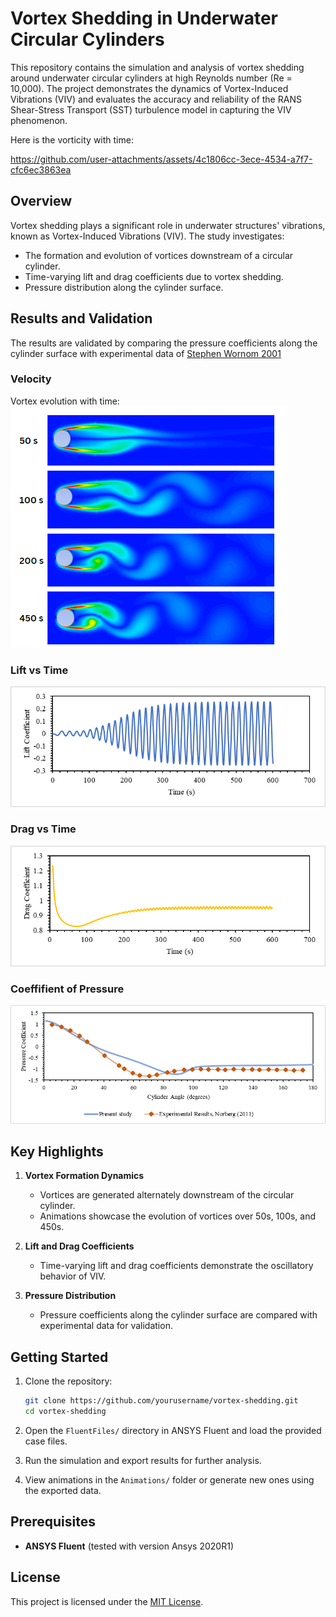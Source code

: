# Vortex Shedding in Underwater Circular Cylinders

This repository contains the simulation and analysis of vortex shedding around underwater circular cylinders at high Reynolds number (Re = 10,000). The project demonstrates the dynamics of Vortex-Induced Vibrations (VIV) and evaluates the accuracy and reliability of the RANS Shear-Stress Transport (SST) turbulence model in capturing the VIV phenomenon.

Here is the vorticity with time:


https://github.com/user-attachments/assets/4c1806cc-3ece-4534-a7f7-cfc6ec3863ea


## Overview

Vortex shedding plays a significant role in underwater structures' vibrations, known as Vortex-Induced Vibrations (VIV). The study investigates:
- The formation and evolution of vortices downstream of a circular cylinder.
- Time-varying lift and drag coefficients due to vortex shedding.
- Pressure distribution along the cylinder surface.

## Results and Validation

The results are validated by comparing the pressure coefficients along the cylinder surface with experimental data of [Stephen Wornom 2001](https://www.sciencedirect.com/science/article/abs/pii/S0045793011000636)

### Velocity
Vortex evolution with time:
![Velocity](https://github.com/saifrehman945/FluentVortexShedding/blob/Initial_simulations/Results/Images/timestamps.png)

### Lift vs Time
![Lift](https://github.com/saifrehman945/FluentVortexShedding/blob/Initial_simulations/Results/Images/Cl.png)

### Drag vs Time
![Drag](https://github.com/saifrehman945/FluentVortexShedding/blob/Initial_simulations/Results/Images/Cd.png)

### Coeffifient of Pressure
![Drag](https://github.com/saifrehman945/FluentVortexShedding/blob/Initial_simulations/Results/Images/Cp.png)

## Key Highlights

1. **Vortex Formation Dynamics**  
   - Vortices are generated alternately downstream of the circular cylinder.  
   - Animations showcase the evolution of vortices over 50s, 100s, and 450s.

2. **Lift and Drag Coefficients**  
   - Time-varying lift and drag coefficients demonstrate the oscillatory behavior of VIV.

3. **Pressure Distribution**  
   - Pressure coefficients along the cylinder surface are compared with experimental data for validation.

## Getting Started

1. Clone the repository:
   ```bash
   git clone https://github.com/yourusername/vortex-shedding.git
   cd vortex-shedding
   ```

2. Open the `FluentFiles/` directory in ANSYS Fluent and load the provided case files.

3. Run the simulation and export results for further analysis.

4. View animations in the `Animations/` folder or generate new ones using the exported data.

## Prerequisites

- **ANSYS Fluent** (tested with version Ansys 2020R1)

## License

This project is licensed under the [MIT License](LICENSE).

